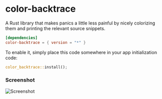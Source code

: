 color-backtrace
===============

A Rust library that makes panics a little less painful by nicely colorizing them
and printing the relevant source snippets.

```toml
[dependencies]
color-backtrace = { version = "*" }
```

To enable it, simply place this code somewhere in your app initialization code:
```rust
color_backtrace::install();
```

### Screenshot
![Screenshot](https://mainframe.pw/u/g5nrTt2w0wAwskFO.png)
